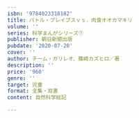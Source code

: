 ```yaml
---
isbn: '9784023318182'
title: バトル・ブレイブスｖｓ．肉食オオカマキリ
volume: ''
series: 科学まんがシリーズ⑦
publisher: 朝日新聞出版
pubdate: '2020-07-20'
cover: ''
author: チーム・ガリレオ、篠崎カズヒロ／著
description: ''
price: '960'
genre: ''
target: 児童
format: 全集・双書
content: 自然科学総記

---
```

